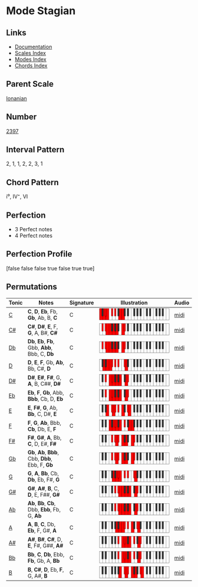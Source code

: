 # Mode Stagian

## Links

- [Documentation](index.md)
- [Scales Index](Scales.md)
- [Modes Index](Modes.md)
- [Chords Index](Chords.md)

## Parent Scale

[Ionanian](ScaleIonanian.md)

## Number

[2397](https://ianring.com/musictheory/scales/2397)

## Interval Pattern

2, 1, 1, 2, 2, 3, 1

## Chord Pattern

i⁰, IV⁺, VI

## Perfection

- 3 Perfect notes
- 4 Perfect notes

## Perfection Profile

[false false false true false true true]

## Permutations

| Tonic | Notes | Signature | Illustration | Audio |
|-------|-------|-----------|--------------|-------|
| [C](ModeCNaturalStagian.md) | **C**, **D**, **Eb**, Fb, **Gb**, Ab, B, **C** | C | ![CNaturalStagian](ModeCNaturalStagian.png) | [midi](https://github.com/edipermadi/music/blob/main/docs/ModeCNaturalStagian.mid?raw=true) |
| [C#](ModeCSharpStagian.md) | **C#**, **D#**, **E**, F, **G**, A, B#, **C#** | C | ![CSharpStagian](ModeCSharpStagian.png) | [midi](https://github.com/edipermadi/music/blob/main/docs/ModeCSharpStagian.mid?raw=true) |
| [Db](ModeDFlatStagian.md) | **Db**, **Eb**, **Fb**, Gbb, **Abb**, Bbb, C, **Db** | C | ![DFlatStagian](ModeDFlatStagian.png) | [midi](https://github.com/edipermadi/music/blob/main/docs/ModeDFlatStagian.mid?raw=true) |
| [D](ModeDNaturalStagian.md) | **D**, **E**, **F**, Gb, **Ab**, Bb, C#, **D** | C | ![DNaturalStagian](ModeDNaturalStagian.png) | [midi](https://github.com/edipermadi/music/blob/main/docs/ModeDNaturalStagian.mid?raw=true) |
| [D#](ModeDSharpStagian.md) | **D#**, **E#**, **F#**, G, **A**, B, C##, **D#** | C | ![DSharpStagian](ModeDSharpStagian.png) | [midi](https://github.com/edipermadi/music/blob/main/docs/ModeDSharpStagian.mid?raw=true) |
| [Eb](ModeEFlatStagian.md) | **Eb**, **F**, **Gb**, Abb, **Bbb**, Cb, D, **Eb** | C | ![EFlatStagian](ModeEFlatStagian.png) | [midi](https://github.com/edipermadi/music/blob/main/docs/ModeEFlatStagian.mid?raw=true) |
| [E](ModeENaturalStagian.md) | **E**, **F#**, **G**, Ab, **Bb**, C, D#, **E** | C | ![ENaturalStagian](ModeENaturalStagian.png) | [midi](https://github.com/edipermadi/music/blob/main/docs/ModeENaturalStagian.mid?raw=true) |
| [F](ModeFNaturalStagian.md) | **F**, **G**, **Ab**, Bbb, **Cb**, Db, E, **F** | C | ![FNaturalStagian](ModeFNaturalStagian.png) | [midi](https://github.com/edipermadi/music/blob/main/docs/ModeFNaturalStagian.mid?raw=true) |
| [F#](ModeFSharpStagian.md) | **F#**, **G#**, **A**, Bb, **C**, D, E#, **F#** | C | ![FSharpStagian](ModeFSharpStagian.png) | [midi](https://github.com/edipermadi/music/blob/main/docs/ModeFSharpStagian.mid?raw=true) |
| [Gb](ModeGFlatStagian.md) | **Gb**, **Ab**, **Bbb**, Cbb, **Dbb**, Ebb, F, **Gb** | C | ![GFlatStagian](ModeGFlatStagian.png) | [midi](https://github.com/edipermadi/music/blob/main/docs/ModeGFlatStagian.mid?raw=true) |
| [G](ModeGNaturalStagian.md) | **G**, **A**, **Bb**, Cb, **Db**, Eb, F#, **G** | C | ![GNaturalStagian](ModeGNaturalStagian.png) | [midi](https://github.com/edipermadi/music/blob/main/docs/ModeGNaturalStagian.mid?raw=true) |
| [G#](ModeGSharpStagian.md) | **G#**, **A#**, **B**, C, **D**, E, F##, **G#** | C | ![GSharpStagian](ModeGSharpStagian.png) | [midi](https://github.com/edipermadi/music/blob/main/docs/ModeGSharpStagian.mid?raw=true) |
| [Ab](ModeAFlatStagian.md) | **Ab**, **Bb**, **Cb**, Dbb, **Ebb**, Fb, G, **Ab** | C | ![AFlatStagian](ModeAFlatStagian.png) | [midi](https://github.com/edipermadi/music/blob/main/docs/ModeAFlatStagian.mid?raw=true) |
| [A](ModeANaturalStagian.md) | **A**, **B**, **C**, Db, **Eb**, F, G#, **A** | C | ![ANaturalStagian](ModeANaturalStagian.png) | [midi](https://github.com/edipermadi/music/blob/main/docs/ModeANaturalStagian.mid?raw=true) |
| [A#](ModeASharpStagian.md) | **A#**, **B#**, **C#**, D, **E**, F#, G##, **A#** | C | ![ASharpStagian](ModeASharpStagian.png) | [midi](https://github.com/edipermadi/music/blob/main/docs/ModeASharpStagian.mid?raw=true) |
| [Bb](ModeBFlatStagian.md) | **Bb**, **C**, **Db**, Ebb, **Fb**, Gb, A, **Bb** | C | ![BFlatStagian](ModeBFlatStagian.png) | [midi](https://github.com/edipermadi/music/blob/main/docs/ModeBFlatStagian.mid?raw=true) |
| [B](ModeBNaturalStagian.md) | **B**, **C#**, **D**, Eb, **F**, G, A#, **B** | C | ![BNaturalStagian](ModeBNaturalStagian.png) | [midi](https://github.com/edipermadi/music/blob/main/docs/ModeBNaturalStagian.mid?raw=true) |
